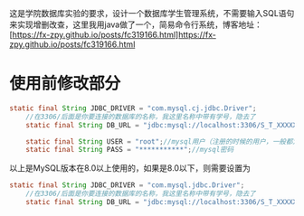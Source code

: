这是学院数据库实验的要求，设计一个数据库学生管理系统，不需要输入SQL语句来实现增删改查，这里我用java做了一个，简易命令行系统，博客地址：[https://fx-zpy.github.io/posts/fc319166.html]https://fx-zpy.github.io/posts/fc319166.html

# 使用前修改部分

```java
static final String JDBC_DRIVER = "com.mysql.cj.jdbc.Driver";
    //在3306/后面是你要连接的数据库的名称，我这里名称中带有学号，隐去了
    static final String DB_URL = "jdbc:mysql://localhost:3306/S_T_XXXXXXXXXX?useSSL=false&allowPublicKeyRetrieval=true&serverTimezone=UTC";

    static final String USER = "root";//mysql用户（注册的时候的用户，一般都为root）
    static final String PASS = "***********";//mysql密码
```

以上是MySQL版本在8.0以上使用的，如果是8.0以下，则需要设置为

```java
static final String JDBC_DRIVER = "com.mysql.jdbc.Driver";
    //在3306/后面是你要连接的数据库的名称，我这里名称中带有学号，隐去了
    static final String DB_URL = "jdbc:mysql://localhost:3306/S_T_XXXXXXXXXX
```

